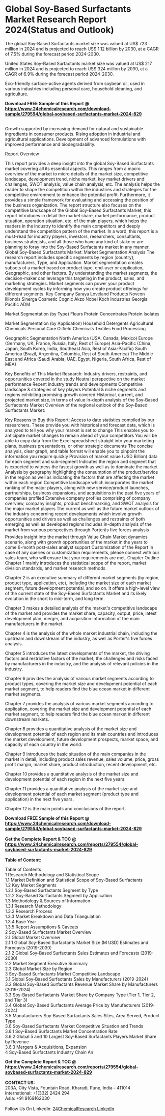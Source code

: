 <h1>Global Soy-Based Surfactants Market Research Report 2024(Status and Outlook)</h1><p>The global Soy-Based Surfactants market size was valued at US$ 723 million in 2024 and is projected to reach US$ 1.12 billion by 2030, at a CAGR of 7.5% during the forecast period 2024-2030.</p><p>
United States Soy-Based Surfactants market size was valued at US$ 217 million in 2024 and is projected to reach US$ 324 million by 2030, at a CAGR of 6.9% during the forecast period 2024-2030.</p><p>
Eco-friendly surface-active agents derived from soybean oil, used in various industries including personal care, household cleaning, and agriculture.</p><div><b>Download FREE Sample of this Report @ 
            <a href="https://www.24chemicalresearch.com/download-sample/279554/global-soybased-surfactants-market-2024-829">
            https://www.24chemicalresearch.com/download-sample/279554/global-soybased-surfactants-market-2024-829</a></b></div><br><p>
Growth supported by increasing demand for natural and sustainable ingredients in consumer products. Rising adoption in industrial and agricultural applications. Development of advanced formulations with improved performance and biodegradability.</p><p>
Report Overview</p><p>
 This report provides a deep insight into the global Soy-Based Surfactants market covering all its essential aspects. This ranges from a macro overview of the market to micro details of the market size, competitive landscape, development trend, niche market, key market drivers and challenges, SWOT analysis, value chain analysis, etc.
 The analysis helps the reader to shape the competition within the industries and strategies for the competitive environment to enhance the potential profit. Furthermore, it provides a simple framework for evaluating and accessing the position of the business organization. The report structure also focuses on the competitive landscape of the Global Soy-Based Surfactants Market, this report introduces in detail the market share, market performance, product situation, operation situation, etc. of the main players, which helps the readers in the industry to identify the main competitors and deeply understand the competition pattern of the market.
 In a word, this report is a must-read for industry players, investors, researchers, consultants, business strategists, and all those who have any kind of stake or are planning to foray into the Soy-Based Surfactants market in any manner.
 Global Soy-Based Surfactants Market: Market Segmentation Analysis
 The research report includes specific segments by region (country), manufacturers, Type, and Application. Market segmentation creates subsets of a market based on product type, end-user or application, Geographic, and other factors. By understanding the market segments, the decision-maker can leverage this targeting in the product, sales, and marketing strategies. Market segments can power your product development cycles by informing how you create product offerings for different segments.
 Key Company
 Saraya
 Loveland Products
 Noveon
 Illionois
 Sinerga Cosmetic
 Cognic
 Akzo Nobel
 Koch Industries
 Georgia Pacific
 ADM</p><p>
 Market Segmentation (by Type)
 Flours
 Protein Concentrates
 Protein Isolates</p><p>
 Market Segmentation (by Application)
 Household Detergents
 Agricultural Chemicals
 Personal Care
 Oilfield Chemicals
 Textiles
 Food Processing</p><p>
 Geographic Segmentation
North America (USA, Canada, Mexico)
Europe (Germany, UK, France, Russia, Italy, Rest of Europe)
Asia-Pacific (China, Japan, South Korea, India, Southeast Asia, Rest of Asia-Pacific)
South America (Brazil, Argentina, Columbia, Rest of South America)
The Middle East and Africa (Saudi Arabia, UAE, Egypt, Nigeria, South Africa, Rest of MEA)</p><p>
 Key Benefits of This Market Research:
Industry drivers, restraints, and opportunities covered in the study
Neutral perspective on the market performance
Recent industry trends and developments
Competitive landscape &amp; strategies of key players
Potential &amp; niche segments and regions exhibiting promising growth covered
Historical, current, and projected market size, in terms of value
In-depth analysis of the Soy-Based Surfactants Market
Overview of the regional outlook of the Soy-Based Surfactants Market:</p><p>
 Key Reasons to Buy this Report:
Access to date statistics compiled by our researchers. These provide you with historical and forecast data, which is analyzed to tell you why your market is set to change
This enables you to anticipate market changes to remain ahead of your competitors
You will be able to copy data from the Excel spreadsheet straight into your marketing plans, business presentations, or other strategic documents
The concise analysis, clear graph, and table format will enable you to pinpoint the information you require quickly
Provision of market value (USD Billion) data for each segment and sub-segment
Indicates the region and segment that is expected to witness the fastest growth as well as to dominate the market
Analysis by geography highlighting the consumption of the product/service in the region as well as indicating the factors that are affecting the market within each region
Competitive landscape which incorporates the market ranking of the major players, along with new service/product launches, partnerships, business expansions, and acquisitions in the past five years of companies profiled
Extensive company profiles comprising of company overview, company insights, product benchmarking, and SWOT analysis for the major market players
The current as well as the future market outlook of the industry concerning recent developments which involve growth opportunities and drivers as well as challenges and restraints of both emerging as well as developed regions
Includes in-depth analysis of the market from various perspectives through Porterâs five forces analysis
Provides insight into the market through Value Chain
Market dynamics scenario, along with growth opportunities of the market in the years to come
6-month post-sales analyst support
 Customization of the Report
 In case of any queries or customization requirements, please connect with our sales team, who will ensure that your requirements are met.
 Chapter Outline
 Chapter 1 mainly introduces the statistical scope of the report, market division standards, and market research methods.</p><p>
 Chapter 2 is an executive summary of different market segments (by region, product type, application, etc), including the market size of each market segment, future development potential, and so on. It offers a high-level view of the current state of the Soy-Based Surfactants Market and its likely evolution in the short to mid-term, and long term.</p><p>
 Chapter 3 makes a detailed analysis of the market's competitive landscape of the market and provides the market share, capacity, output, price, latest development plan, merger, and acquisition information of the main manufacturers in the market.</p><p>
 Chapter 4 is the analysis of the whole market industrial chain, including the upstream and downstream of the industry, as well as Porter's five forces analysis.</p><p>
 Chapter 5 introduces the latest developments of the market, the driving factors and restrictive factors of the market, the challenges and risks faced by manufacturers in the industry, and the analysis of relevant policies in the industry.</p><p>
 Chapter 6 provides the analysis of various market segments according to product types, covering the market size and development potential of each market segment, to help readers find the blue ocean market in different market segments.</p><p>
 Chapter 7 provides the analysis of various market segments according to application, covering the market size and development potential of each market segment, to help readers find the blue ocean market in different downstream markets.</p><p>
 Chapter 8 provides a quantitative analysis of the market size and development potential of each region and its main countries and introduces the market development, future development prospects, market space, and capacity of each country in the world.</p><p>
 Chapter 9 introduces the basic situation of the main companies in the market in detail, including product sales revenue, sales volume, price, gross profit margin, market share, product introduction, recent development, etc.</p><p>
 Chapter 10 provides a quantitative analysis of the market size and development potential of each region in the next five years.</p><p>
 Chapter 11 provides a quantitative analysis of the market size and development potential of each market segment (product type and application) in the next five years.</p><p>
 Chapter 12 is the main points and conclusions of the report.</p><div><b>Download FREE Sample of this Report @ 
            <a href="https://www.24chemicalresearch.com/download-sample/279554/global-soybased-surfactants-market-2024-829">
            https://www.24chemicalresearch.com/download-sample/279554/global-soybased-surfactants-market-2024-829</a></b></div><br><div><b>Get the Complete Report & TOC @ 
            <a href="https://www.24chemicalresearch.com/reports/279554/global-soybased-surfactants-market-2024-829">
            https://www.24chemicalresearch.com/reports/279554/global-soybased-surfactants-market-2024-829</a></b></div><br>
            <b>Table of Content:</b><p>Table of Contents<br />
 1 Research Methodology and Statistical Scope<br />
 1.1 Market Definition and Statistical Scope of Soy-Based Surfactants<br />
 1.2 Key Market Segments<br />
 1.2.1 Soy-Based Surfactants Segment by Type<br />
 1.2.2 Soy-Based Surfactants Segment by Application<br />
 1.3 Methodology & Sources of Information<br />
 1.3.1 Research Methodology<br />
 1.3.2 Research Process<br />
 1.3.3 Market Breakdown and Data Triangulation<br />
 1.3.4 Base Year<br />
 1.3.5 Report Assumptions & Caveats<br />
 2 Soy-Based Surfactants Market Overview<br />
 2.1 Global Market Overview<br />
 2.1.1 Global Soy-Based Surfactants Market Size (M USD) Estimates and Forecasts (2019-2030)<br />
 2.1.2 Global Soy-Based Surfactants Sales Estimates and Forecasts (2019-2030)<br />
 2.2 Market Segment Executive Summary<br />
 2.3 Global Market Size by Region<br />
 3 Soy-Based Surfactants Market Competitive Landscape<br />
 3.1 Global Soy-Based Surfactants Sales by Manufacturers (2019-2024)<br />
 3.2 Global Soy-Based Surfactants Revenue Market Share by Manufacturers (2019-2024)<br />
 3.3 Soy-Based Surfactants Market Share by Company Type (Tier 1, Tier 2, and Tier 3)<br />
 3.4 Global Soy-Based Surfactants Average Price by Manufacturers (2019-2024)<br />
 3.5 Manufacturers Soy-Based Surfactants Sales Sites, Area Served, Product Type<br />
 3.6 Soy-Based Surfactants Market Competitive Situation and Trends<br />
 3.6.1 Soy-Based Surfactants Market Concentration Rate<br />
 3.6.2 Global 5 and 10 Largest Soy-Based Surfactants Players Market Share by Revenue<br />
 3.6.3 Mergers & Acquisitions, Expansion<br />
 4 Soy-Based Surfactants Industry Chain An</p><div><b>Get the Complete Report & TOC @ 
            <a href="https://www.24chemicalresearch.com/reports/279554/global-soybased-surfactants-market-2024-829">
            https://www.24chemicalresearch.com/reports/279554/global-soybased-surfactants-market-2024-829</a></b></div><br><b>CONTACT US:</b><br>
            203A, City Vista, Fountain Road, Kharadi, Pune, India - 411014<br>
            International: +1(332) 2424 294<br>
            Asia: +91 9169162030 <br><br>
            Follow Us On LinkedIn: <a href="https://www.linkedin.com/company/24chemicalresearch/">24ChemicalResearch LinkedIn</a>